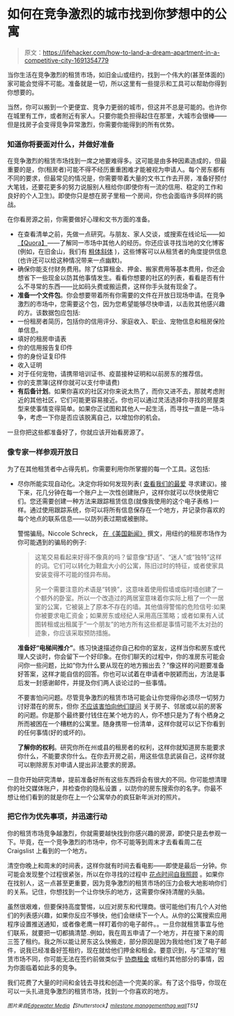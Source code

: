 # 如何在竞争激烈的城市找到你梦想中的公寓

> 原文：<https://lifehacker.com/how-to-land-a-dream-apartment-in-a-competitive-city-1691354779>

当你生活在竞争激烈的租赁市场，如旧金山或纽约，找到一个伟大的(甚至体面的)家可能会觉得不可能。准备就是一切，所以这里有一些提示和工具可以帮助你得到你想要的。



当然，你可以搬到一个更便宜、竞争力更弱的城市，但这并不总是可能的。也许你在城里有工作，或者附近有家人。只要你能负担得起住在那里，大城市会很棒——但是找房子会变得竞争异常激烈，你需要你能得到的所有优势。

### 知道你将要面对什么，并做好准备

在竞争激烈的租赁市场找到一席之地要难得多。这可能是由多种因素造成的，但最重要的是，你(租房者)可能不得不经历重重困难才能被视为申请人。每个房东都有不同的要求，但最常见的情况是，你需要带着大量的文书工作去开房，准备好预付大笔钱，还要花更多的努力说服别人租给你(即使你有一流的信用、稳定的工作和良好的个人卫生)。即使你只是想在房子里租一个房间，你也会面临许多同样的挑战。

在你看房源之前，你需要做好心理和文书方面的准备。

*   在查看清单之前，先做一点研究。与朋友、家人交谈，或搜索在线论坛——如[【Quora】](https://www.quora.com/What-is-the-best-way-to-find-apartments-in-San-Francisco)——了解同一市场中其他人的经历。你还应该寻找当地的文化博客(例如，在旧金山，我们有 [粗体斜体](http://www.thebolditalic.com/articles/6660-the-10-lies-you-tell-yourself-about-renting-in-san-francisco) )，这些博客可以从租赁者的角度提供信息(也许还可以给这种情况带来一点幽默)。
*   确保你能支付财务费用。除了估算租金、押金、搬家费用等基本费用，你还会想省下一些现金以防其他事情发生。看看你想要的社区的列表，看看是否有什么不寻常的东西——比如码头费或搬运费，这样你手头就有现金了。
*   **准备一个文件包**。你会想要带着所有你需要的文件在开放日现场申请。在竞争激烈的市场中，您需要这个包，因为您希望能够尽快申请，以击败其他感兴趣的方。该数据包应包括:
*   一份租房者简历，包括你的信用评分、家庭收入、职业、宠物信息和租房保险单信息。
*   填好的租房申请表
*   你的信用报告复印件
*   你的身份证复印件
*   收入证明
*   对于任何宠物，请携带培训证书、疫苗接种证明和以前房东的推荐信。
*   你的支票簿(这样你就可以支付申请费)
*   **有后备计划**。如果你喜欢的社区对你来说太热了，而你又进不去，那就考虑附近的其他社区，它们可能更容易接近。你也可以通过灵活选择你寻找的房屋类型来使事情变得简单。如果你正试图和其他人一起生活，而寻找一直是一场斗争，考虑一下你是否应该脱离自己，以增加你的机会。

一旦你把这些都准备好了，你就应该开始看房源了。

### 像专家一样参观开放日

为了在其他租赁者中占得先机，你需要利用你所掌握的每一个工具。这包括:

*   尽你所能实现自动化。决定你将如何发现列表( [查看我们的最爱](http://lifehacker.com/five-best-apartment-search-tools-1571103043) 寻求建议)。接下来，花几分钟在每一个账户上一次性创建账户，这样你就可以尽快使用它们。您还需要创建一种方法来跟踪租赁信息(就像我使用的这个电子表格 )一样。通过使用跟踪系统，你可以将所有信息保存在一个地方，并记录你喜欢的每个地点的联系信息——以防列表过期或被删除。

    警惕骗局。Niccole Schreck， [在《美国新闻》](http://money.usnews.com/money/blogs/my-money/2014/08/06/5-tips-for-finding-an-apartment-in-new-york-city) 撰文，用纽约的租房市场作为你可能遇到的骗局的例子:

    > 这笔交易看起来好得不像真的吗？留意像“舒适”、“迷人”或“独特”这样的词。它们可以转化为鞋盒大小的公寓，陈旧过时的特征，或者使家具安装变得不可能的怪异布局。
    > 
    > 另一个需要注意的术语是“转换”，这意味着使用假墙或临时墙创建了一个额外的卧室。所以一个改造过的两居室意味着你实际上租了一个一居室的公寓，它被装上了原本不存在的墙。其他值得警惕的危险信号:如果你被要求电汇资金；如果房东或经纪人采用高压策略；或者如果有人试图转租或出租属于“一个朋友”的地方所有这些都是事情可能不太对劲的迹象，你应该采取预防措施。

    **准备好“电梯间推介”**。练习快速描述你自己和你的室友，这样当你和房东或代理人交谈时，你会留下一个好印象。在你们聊天的过程中，你的准房东可能会问你一些问题，比如“你为什么要从现在的地方搬出去？”像这样的问题要准备好答案，这样才能自信的回答。你也可以试着在申请者中脱颖而出，方法是事后发一封感谢邮件，并提及你们两人谈论过的一些事情。

    不要害怕问问题。尽管竞争激烈的租赁市场可能会让你觉得你必须尽一切努力讨好潜在的房东，但你 [不应该害怕向他们提问](http://lifehacker.com/how-to-avoid-getting-screwed-when-renting-an-apartment-5700982) 关于房子、邻居或以前的房客的问题。你是那个最终要付钱住在某个地方的人，你不想只是为了有个栖身之所而被困在一个糟糕的公寓里。随身携带一份清单，这样你就可以记下你看到的任何事情(好的或坏的)。

    **了解你的权利**。研究你所在州或县的租房者的权利，这样你就知道房东能要求你什么，不能要求你什么。在你去开房之前，用这些信息武装自己，这样你就可以剔除房东对申请人提出非法要求的房源。

一旦你开始研究清单，提前准备好所有这些东西将会有很大的不同。你可能想清理你的社交媒体账户，并检查你的隐私设置 ，以防你的房东搜索你的名字。你最不想让他们看到的就是你在上一个公寓举办的疯狂新年派对的照片。

### 把它作为优先事项，并迅速行动

你的租赁市场竞争越激烈，你就需要越快找到你感兴趣的房源，即使只是去参观一下。毕竟，在一个竞争激烈的市场中，你不可能等到周末才去看看周二在 Craigslist 上看到的一个地方。

清空你晚上和周末的时间表，这样你就有时间去看电影——即使是最后一分钟。你可能会发现整个过程很紧张，所以在你寻找的过程中 [花点时间自我照顾](http://lifehacker.com/self-care-isn-t-a-reward-it-s-part-of-the-process-1685349203) 。如果你在找别人，这一点甚至更重要，因为竞争激烈的租赁市场的压力会极大地影响你们的关系。记住，你想找到一个让你快乐的地方，这需要你保持清醒的头脑。

虽然很艰难，但要保持高度警惕，以应对房东和代理商。很可能他们有几个人对他们的列表感兴趣，如果你反应不够快，他们会继续下一个人。从你的公寓搜索应用程序设置推送通知，或者像老鹰一样盯着你的电子邮件。。一旦你就租赁事宜与他们联系，就要把一切都搞清楚..例如，我在周五申请了一个地方，并在接下来的周三签了租约。我之所以能让房东这么快搬走，部分原因是因为我给他们发了电子邮件，说我已经准备好签租约，现在就给他们押金和租金。要意识到，与“正常的”租赁市场不同，你可能无法在签约前做类似于 [协商租金](http://lifehacker.com/how-can-i-effectively-negotiate-my-rent-1490551219) 或租约其他部分的事情，因为你面临着如此多的竞争。

我们花费了大量的时间和金钱去寻找和创造一个完美的家。有了这个指导，你现在可以一头扎进竞争激烈的租赁市场，找到一个你喜欢的地方。

<small>*图片来自*</small>[<small>*Edgewater Media*</small>](http://www.shutterstock.com/pic-433071/stock-photo-neon-no-vacancy-sign.html)<small>*【Shutterstock】*</small>[<small>*milestone management*</small>](https://secure.flickr.com/photos/milestonemanagement/15590563067/)<small></small>*[<small>*hag wall*</small>](https://secure.flickr.com/photos/hagwall/15275010009/)<small>T51】</small>*